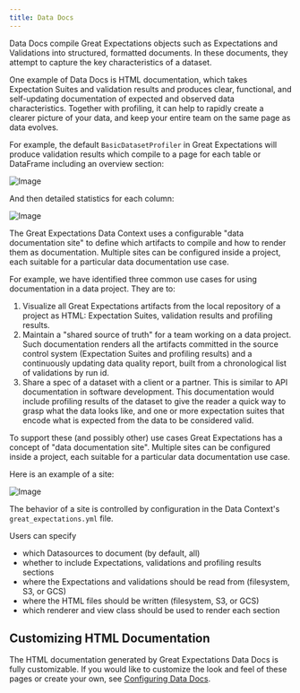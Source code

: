 ```yaml
---
title: Data Docs
---
```



Data Docs compile Great Expectations objects such as Expectations and Validations into structured, formatted documents.
In these documents, they attempt to capture the key characteristics of a dataset.

One example of Data Docs is HTML documentation, which takes Expectation Suites and validation results and produces
clear, functional, and self-updating documentation of expected and observed data characteristics. Together with
profiling, it can help to rapidly create a clearer picture of your data, and keep your entire team on the same page as
data evolves.

For example, the default `BasicDatasetProfiler` in Great Expectations will produce validation results which compile to a
page for each table or DataFrame including an overview section:

![Image](../images/movie_db_profiling_screenshot_2.jpg)

And then detailed statistics for each column:

![Image](../images/movie_db_profiling_screenshot_1.jpg)

The Great Expectations Data Context uses a configurable "data documentation site" to define which artifacts to compile
and how to render them as documentation. Multiple sites can be configured inside a project, each suitable for a
particular data documentation use case.

For example, we have identified three common use cases for using documentation in a data project. They are to:

1. Visualize all Great Expectations artifacts from the local repository of a project as HTML: Expectation Suites,
   validation results and profiling results.
1. Maintain a "shared source of truth" for a team working on a data project. Such documentation renders all the
   artifacts committed in the source control system (Expectation Suites and profiling results) and a continuously
   updating data quality report, built from a chronological list of validations by run id.
1. Share a spec of a dataset with a client or a partner. This is similar to API documentation in software development.
   This documentation would include profiling results of the dataset to give the reader a quick way to grasp what the
   data looks like, and one or more expectation suites that encode what is expected from the data to be considered
   valid.

To support these (and possibly other) use cases Great Expectations has a concept of "data documentation site". Multiple
sites can be configured inside a project, each suitable for a particular data documentation use case.

Here is an example of a site:

![Image](../images/data_doc_site_index_page.png)

The behavior of a site is controlled by configuration in the Data Context's `great_expectations.yml` file.

Users can specify
* which Datasources to document (by default, all)
* whether to include Expectations, validations and profiling results sections
* where the Expectations and validations should be read from (filesystem, S3, or GCS)
* where the HTML files should be written (filesystem, S3, or GCS)
* which renderer and view class should be used to render each section

## Customizing HTML Documentation

The HTML documentation generated by Great Expectations Data Docs is fully customizable. If you would like to customize
the look and feel of these pages or create your own, see [Configuring Data Docs](/.).
